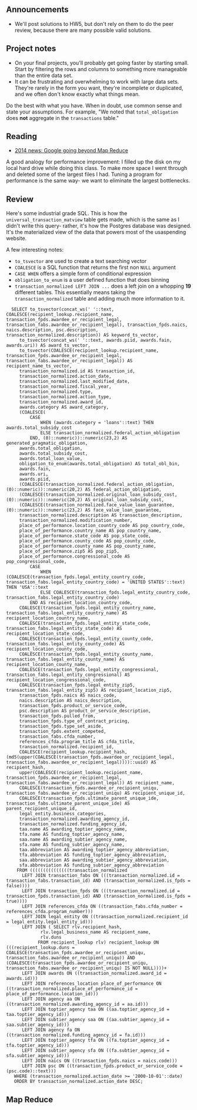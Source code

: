 ## Announcements

- We'll post solutions to HW5, but don't rely on them to do the peer review, because there are many possible valid solutions.


## Project notes



- On your final projects, you'll probably get going faster by starting small.
    Start by filtering the rows and columns to something more manageable than the entire data set.
- It can be frustrating and overwhelming to work with large data sets.
    They're rarely in the form you want, they're incomplete or duplicated, and we often don't know exactly what things mean.

Do the best with what you have.
When in doubt, use common sense and state your assumptions.
For example, "We noted that `total_obligation` does __not__ aggregate in the `transactions` table."


## Reading

- [2014 news: Google going beyond Map Reduce](https://www.datacenterknowledge.com/archives/2014/06/25/google-dumps-mapreduce-favor-new-hyper-scale-analytics-system)


A good analogy for performance improvement:
I filled up the disk on my local hard drive while doing this class.
To make more space I went through and deleted some of the largest files I had.
Tuning a program for performance is the same way- we want to eliminate the largest bottlenecks.


## Review

Here's some industrial grade SQL.
This is how the `universal_transaction_matview` table gets made, which is the same as 
I didn't write this query- rather, it's how the Postgres database was designed.
It's the materialized view of the data that powers most of the usaspending website.

A few interesting notes:
- `to_tsvector` are used to create a text searching vector
- `COALESCE` is a SQL function that returns the first non `NULL` argument
- `CASE WHEN` offers a simple form of conditional expression
- `obligation_to_enum` is a user defined function that does binning
- `transaction_normalized LEFT JOIN ...` does a left join on a whopping __19__ different tables.
    This essentially means taking the `transaction_normalized` table and adding much more information to it.

```{sql}
  SELECT to_tsvector(concat_ws(' '::text, COALESCE(recipient_lookup.recipient_name, transaction_fpds.awardee_or_recipient_legal, transaction_fabs.awardee_or_recipient_legal), transaction_fpds.naics, naics.description, psc.description, transaction_normalized.description)) AS keyword_ts_vector,
     to_tsvector(concat_ws(' '::text, awards.piid, awards.fain, awards.uri)) AS award_ts_vector,
     to_tsvector(COALESCE(recipient_lookup.recipient_name, transaction_fpds.awardee_or_recipient_legal, transaction_fabs.awardee_or_recipient_legal)) AS recipient_name_ts_vector,
     transaction_normalized.id AS transaction_id,
     transaction_normalized.action_date,
     transaction_normalized.last_modified_date,
     transaction_normalized.fiscal_year,
     transaction_normalized.type,
     transaction_normalized.action_type,
     transaction_normalized.award_id,
     awards.category AS award_category,
     (COALESCE(
         CASE
             WHEN (awards.category = 'loans'::text) THEN awards.total_subsidy_cost
             ELSE transaction_normalized.federal_action_obligation
         END, (0)::numeric))::numeric(23,2) AS generated_pragmatic_obligation,
     awards.total_obligation,
     awards.total_subsidy_cost,
     awards.total_loan_value,
     obligation_to_enum(awards.total_obligation) AS total_obl_bin,
     awards.fain,
     awards.uri,
     awards.piid,
     (COALESCE(transaction_normalized.federal_action_obligation, (0)::numeric))::numeric(20,2) AS federal_action_obligation,
     (COALESCE(transaction_normalized.original_loan_subsidy_cost, (0)::numeric))::numeric(20,2) AS original_loan_subsidy_cost,
     (COALESCE(transaction_normalized.face_value_loan_guarantee, (0)::numeric))::numeric(23,2) AS face_value_loan_guarantee,
     transaction_normalized.description AS transaction_description,
     transaction_normalized.modification_number,
     place_of_performance.location_country_code AS pop_country_code,
     place_of_performance.country_name AS pop_country_name,
     place_of_performance.state_code AS pop_state_code,
     place_of_performance.county_code AS pop_county_code,
     place_of_performance.county_name AS pop_county_name,
     place_of_performance.zip5 AS pop_zip5,
     place_of_performance.congressional_code AS pop_congressional_code,
         CASE
             WHEN (COALESCE(transaction_fpds.legal_entity_country_code, transaction_fabs.legal_entity_country_code) = 'UNITED STATES'::text) THEN 'USA'::text
             ELSE COALESCE(transaction_fpds.legal_entity_country_code, transaction_fabs.legal_entity_country_code)
         END AS recipient_location_country_code,
     COALESCE(transaction_fpds.legal_entity_country_name, transaction_fabs.legal_entity_country_name) AS recipient_location_country_name,
     COALESCE(transaction_fpds.legal_entity_state_code, transaction_fabs.legal_entity_state_code) AS recipient_location_state_code,
     COALESCE(transaction_fpds.legal_entity_county_code, transaction_fabs.legal_entity_county_code) AS recipient_location_county_code,
     COALESCE(transaction_fpds.legal_entity_county_name, transaction_fabs.legal_entity_county_name) AS recipient_location_county_name,
     COALESCE(transaction_fpds.legal_entity_congressional, transaction_fabs.legal_entity_congressional) AS recipient_location_congressional_code,
     COALESCE(transaction_fpds.legal_entity_zip5, transaction_fabs.legal_entity_zip5) AS recipient_location_zip5,
     transaction_fpds.naics AS naics_code,
     naics.description AS naics_description,
     transaction_fpds.product_or_service_code,
     psc.description AS product_or_service_description,
     transaction_fpds.pulled_from,
     transaction_fpds.type_of_contract_pricing,
     transaction_fpds.type_set_aside,
     transaction_fpds.extent_competed,
     transaction_fabs.cfda_number,
     references_cfda.program_title AS cfda_title,
     transaction_normalized.recipient_id,
     COALESCE(recipient_lookup.recipient_hash, (md5(upper(COALESCE(transaction_fpds.awardee_or_recipient_legal, transaction_fabs.awardee_or_recipient_legal))))::uuid) AS recipient_hash,
     upper(COALESCE(recipient_lookup.recipient_name, transaction_fpds.awardee_or_recipient_legal, transaction_fabs.awardee_or_recipient_legal)) AS recipient_name,
     COALESCE(transaction_fpds.awardee_or_recipient_uniqu, transaction_fabs.awardee_or_recipient_uniqu) AS recipient_unique_id,
     COALESCE(transaction_fpds.ultimate_parent_unique_ide, transaction_fabs.ultimate_parent_unique_ide) AS parent_recipient_unique_id,
     legal_entity.business_categories,
     transaction_normalized.awarding_agency_id,
     transaction_normalized.funding_agency_id,
     taa.name AS awarding_toptier_agency_name,
     tfa.name AS funding_toptier_agency_name,
     saa.name AS awarding_subtier_agency_name,
     sfa.name AS funding_subtier_agency_name,
     taa.abbreviation AS awarding_toptier_agency_abbreviation,
     tfa.abbreviation AS funding_toptier_agency_abbreviation,
     saa.abbreviation AS awarding_subtier_agency_abbreviation,
     sfa.abbreviation AS funding_subtier_agency_abbreviation
    FROM (((((((((((((((transaction_normalized
      LEFT JOIN transaction_fabs ON (((transaction_normalized.id = transaction_fabs.transaction_id) AND (transaction_normalized.is_fpds = false))))
      LEFT JOIN transaction_fpds ON (((transaction_normalized.id = transaction_fpds.transaction_id) AND (transaction_normalized.is_fpds = true))))
      LEFT JOIN references_cfda ON ((transaction_fabs.cfda_number = references_cfda.program_number)))
      LEFT JOIN legal_entity ON ((transaction_normalized.recipient_id = legal_entity.legal_entity_id)))
      LEFT JOIN ( SELECT rlv.recipient_hash,
             rlv.legal_business_name AS recipient_name,
             rlv.duns
            FROM recipient_lookup rlv) recipient_lookup ON (((recipient_lookup.duns = COALESCE(transaction_fpds.awardee_or_recipient_uniqu, transaction_fabs.awardee_or_recipient_uniqu)) AND (COALESCE(transaction_fpds.awardee_or_recipient_uniqu, transaction_fabs.awardee_or_recipient_uniqu) IS NOT NULL))))+
      LEFT JOIN awards ON ((transaction_normalized.award_id = awards.id)))
      LEFT JOIN references_location place_of_performance ON ((transaction_normalized.place_of_performance_id = place_of_performance.location_id)))
      LEFT JOIN agency aa ON ((transaction_normalized.awarding_agency_id = aa.id)))
      LEFT JOIN toptier_agency taa ON ((aa.toptier_agency_id = taa.toptier_agency_id)))
      LEFT JOIN subtier_agency saa ON ((aa.subtier_agency_id = saa.subtier_agency_id)))
      LEFT JOIN agency fa ON ((transaction_normalized.funding_agency_id = fa.id)))
      LEFT JOIN toptier_agency tfa ON ((fa.toptier_agency_id = tfa.toptier_agency_id)))
      LEFT JOIN subtier_agency sfa ON ((fa.subtier_agency_id = sfa.subtier_agency_id)))
      LEFT JOIN naics ON ((transaction_fpds.naics = naics.code)))
      LEFT JOIN psc ON ((transaction_fpds.product_or_service_code = (psc.code)::text)))
   WHERE (transaction_normalized.action_date >= '2000-10-01'::date)
   ORDER BY transaction_normalized.action_date DESC;
```

## Map Reduce
